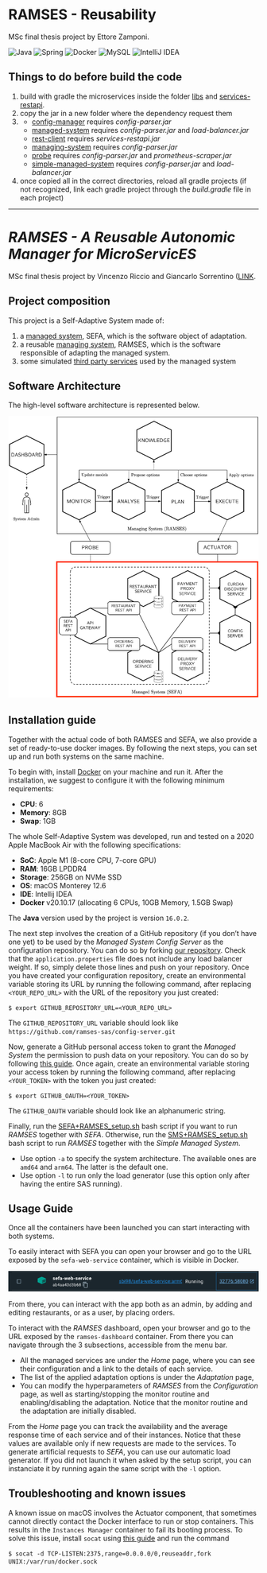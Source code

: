 # RAMSES - Reusability
MSc final thesis project by Ettore Zamponi.

![Java](https://img.shields.io/badge/java-%23ED8B00.svg?style=for-the-badge&logo=openjdk&logoColor=white)
![Spring](https://img.shields.io/badge/spring-%236DB33F.svg?style=for-the-badge&logo=spring&logoColor=white)
![Docker](https://img.shields.io/badge/docker-%230db7ed.svg?style=for-the-badge&logo=docker&logoColor=white)
![MySQL](https://img.shields.io/badge/mysql-%2300f.svg?style=for-the-badge&logo=mysql&logoColor=white)
![IntelliJ IDEA](https://img.shields.io/badge/IntelliJIDEA-000000.svg?style=for-the-badge&logo=intellij-idea&logoColor=white)
## Things to do before build the code

1) build with gradle the microservices inside the folder [libs](./libs) and [services-restapi](./managed-system/services-restapi).
2) copy the jar in a new folder where the dependency request them
3) * [config-manager](./actuators/config-manager) requires _config-parser.jar_
   * [managed-system](./managed-system) requires _config-parser.jar_ and _load-balancer.jar_
   * [rest-client](./managed-system/rest-client) requires _services-restapi.jar_
   * [managing-system](./managing-system) requires _config-parser.jar_
   * [probe](./probe) requires _config-parser.jar_ and _prometheus-scraper.jar_
   * [simple-managed-system](./simple-managed-system) requires _config-parser.jar_ and _load-balancer.jar_
4) once copied all in the correct directories, reload all gradle projects (if not recognized, link each gradle project through the _build.gradle_ file in each project)

---

# *RAMSES - A Reusable Autonomic Manager for MicroServicES*
MSc final thesis project by Vincenzo Riccio and Giancarlo Sorrentino ([LINK](https://github.com/ramses-sas).

## Project composition
This project is a Self-Adaptive System made of:

1. a [managed system](./managed-system/README.md), SEFA, which is the software object of adaptation.
2. a reusable [managing system](./managing-system/README.md), RAMSES, which is the software responsible of adapting the managed system.
3. some simulated [third party services](./third-party-services/README.md) used by the managed system


## Software Architecture
The high-level software architecture is represented below.

![High-level architecture](./documents/Managed%20System/Managing%2BManaged.png)


## Installation guide
Together with the actual code of both RAMSES and SEFA, we also provide a set of ready-to-use docker images. By following the next steps, you can set up and run both systems on the same machine. 

To begin with, install [Docker](https://www.docker.com/) on your machine and run it. After the installation, we suggest to configure it with the following minimum requirements:
- **CPU**: 6
- **Memory**: 8GB
- **Swap**: 1GB

The whole Self-Adaptive System was developed, run and tested on a 2020 Apple MacBook Air with the following specifications:
- **SoC**: Apple M1 (8-core CPU, 7-core GPU)
- **RAM**: 16GB LPDDR4
- **Storage**: 256GB on NVMe SSD
- **OS**: macOS Monterey 12.6
- **IDE**: Intellij IDEA
- **Docker** v20.10.17 (allocating 6 CPUs, 10GB Memory, 1.5GB Swap)

The **Java** version used by the project is version `16.0.2`.

The next step involves the creation of a GitHub repository (if you don’t have one yet) to be used by the _Managed System Config Server_ as the configuration repository. You can do so by forking [our repository](https://github.com/ramses-sas/config-server). Check that the `application.properties` file does not include any load balancer weight. If so, simply delete those lines and push on your repository. Once you have created your configuration repository, create an environmental variable storing its URL by running the following command, after replacing `<YOUR_REPO_URL>` with the URL of the repository you just created:
```
$ export GITHUB_REPOSITORY_URL=<YOUR_REPO_URL>
```
The `GITHUB_REPOSITORY_URL` variable should look like `https://github.com/ramses-sas/config-server.git`

Now, generate a GitHub personal access token to grant the _Managed System_ the permission to push data on your repository. You can do so by following [this guide](https://docs.github.com/en/authentication/keeping-your-account-and-data-secure/creating-a-personal-access-token).
Once again, create an environmental variable storing your access token by running the following command, after replacing `<YOUR_TOKEN>` with the token you just created:
```
$ export GITHUB_OAUTH=<YOUR_TOKEN> 
```
The `GITHUB_OAUTH` variable should look like an alphanumeric string.

Finally, run the [SEFA+RAMSES_setup.sh](SEFA%2BRAMSES_setup.sh) bash script if you want to run _RAMSES_ together with _SEFA_. Otherwise, run the [SMS+RAMSES_setup.sh](SMS%2BRAMSES_setup.sh) bash script to run _RAMSES_ together with the _Simple Managed System_.
- Use option `-a` to specify the system architecture. The available ones are `amd64` and `arm64`. The latter is the default one.
- Use option `-l` to run only the load generator (use this option only after having the entire SAS running).

## Usage Guide
Once all the containers have been launched you can start interacting with both systems. 

To easily interact with SEFA you can open your browser and go to the URL exposed by the `sefa-web-service` container, which is visible in Docker. 

![Docker Container Example](./documents/Docker%20Container%20Example.png)

From there, you can interact with the app both as an admin, by adding and editing restaurants, or as a user, by placing orders. 

To interact with the _RAMSES_ dashboard, open your browser and go to the URL exposed by the `ramses-dashboard` container. From there you can navigate through the 3 subsections, accessible from the menu bar.
- All the managed services are under the _Home_ page, where you can see their configuration and a link to the details of each service.
- The list of the applied adaptation options is under the _Adaptation_ page, 
- You can modify the hyperparameters of _RAMSES_ from the _Configuration_ page, as well as starting/stopping the monitor routine and enabling/disabling the adaptation. Notice that the monitor routine and the adaptation are initially disabled.

From the _Home_ page you can track the availability and the average response time of each service and of their instances. Notice that these values are available only if new requests are made to the services. To generate artificial requests to _SEFA_, you can use our automatic load generator. If you did not launch it when asked by the setup script, you can instanciate it by running again the same script with the `-l` option.

## Troubleshooting and known issues
A known issue on macOS involves the Actuator component, that sometimes cannot directly contact the Docker interface to run or stop containers. This results in the `Instances Manager` container to fail its booting process. To solve this issue, install `socat` using [this guide](https://stackoverflow.com/questions/16808543/install-socat-on-mac) and run the command 
```
$ socat -d TCP-LISTEN:2375,range=0.0.0.0/0,reuseaddr,fork UNIX:/var/run/docker.sock
```




